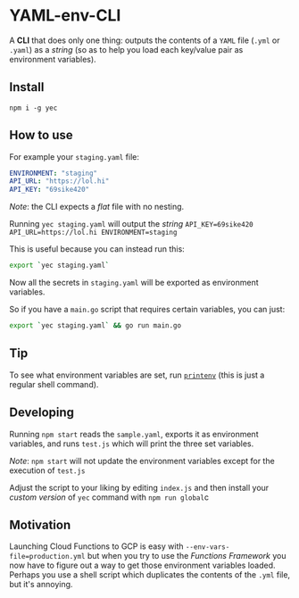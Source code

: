 # YAML-env-CLI

A **CLI** that does only one thing: outputs the contents of a `YAML` file (`.yml` or `.yaml`) as a _string_ (so as to help you load each key/value pair as environment variables).

## Install

`npm i -g yec`

## How to use

For example your `staging.yaml` file:

```yaml
ENVIRONMENT: "staging"
API_URL: "https://lol.hi"
API_KEY: "69sike420"
```

_Note_: the CLI expects a _flat_ file with no nesting.

Running `yec staging.yaml` will output the _string_ `API_KEY=69sike420 API_URL=https://lol.hi ENVIRONMENT=staging`

This is useful because you can instead run this:

```sh
export `yec staging.yaml`
```

Now all the secrets in `staging.yaml` will be exported as environment variables.

So if you have a `main.go` script that requires certain variables, you can just:

```sh
export `yec staging.yaml` && go run main.go
```

## Tip

To see what environment variables are set, run [`printenv`](https://man7.org/linux/man-pages/man1/printenv.1.html) (this is just a regular shell command).

## Developing

Running `npm start` reads the `sample.yaml`, exports it as environment variables, and runs `test.js` which will print the three set variables.

_Note_: `npm start` will not update the environment variables except for the execution of `test.js`

Adjust the script to your liking by editing `index.js` and then install your _custom version_ of `yec` command with `npm run global`c

## Motivation

Launching Cloud Functions to GCP is easy with `--env-vars-file=production.yml` but when you try to use the _Functions Framework_ you now have to figure out a way to get those environment variables loaded. Perhaps you use a shell script which duplicates the contents of the `.yml` file, but it's annoying.
